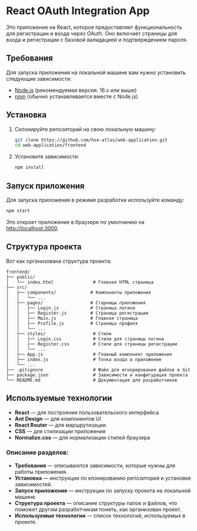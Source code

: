 # React OAuth Integration App

Это приложение на React, которое предоставляет функциональность для регистрации и входа через OAuth. Оно включает страницы для входа и регистрации с базовой валидацией и подтверждением пароля.

## Требования

Для запуска приложения на локальной машине вам нужно установить следующие зависимости:

- [Node.js](https://nodejs.org/) (рекомендуемая версия: 16.x или выше)
- [npm](https://www.npmjs.com/) (обычно устанавливается вместе с Node.js)

## Установка

1. Склонируйте репозиторий на свою локальную машину:

   ```bash
   git clone https://github.com/hse-atlas/web-application.git
   cd web-application/frontend
   ```

2. Установите зависимости:

   ```bash
   npm install
   ```

## Запуск приложения

Для запуска приложения в режиме разработки используйте команду:

```bash
npm start
```

Это откроет приложение в браузере по умолчанию на [http://localhost:3000](http://localhost:3000).

## Структура проекта

Вот как организована структура проекта:

```
frontend/
├── public/
│   └── index.html               # Главная HTML страница
├── src/
│   ├── components/             # Компоненты приложения
│   │   └── ...
│   ├── pages/                  # Старницы приложения
│   │   ├── Login.js            # Страница логина
│   │   ├── Register.js         # Страница регистрации
│   │   ├── Main.js             # Главная страница
│   │   ├── Profile.js          # Страница профиля
│   │   └── ...
│   ├── styles/                  # Стили
│   │   ├── Login.css            # Стили для страницы логина
│   │   ├── Register.css         # Стили для страницы регистрации
│   │   └── ...
│   ├── App.js                   # Главный компонент приложения
│   ├── index.js                 # Точка входа в приложение
│   └── ...
├── .gitignore                   # Файл для игнорирования файлов в Git
├── package.json                 # Зависимости и конфигурация проекта
└── README.md                    # Документация для разработчиков
```

## Используемые технологии

- **React** — для построения пользовательского интерфейса
- **Ant Design** — для компонентов UI
- **React Router** — для маршрутизации
- **CSS** — для стилизации приложения
- **Normalize.css** — для нормализации стилей браузера

### Описание разделов:

- **Требования** — описываются зависимости, которые нужны для работы приложения.
- **Установка** — инструкции по клонированию репозитория и установке зависимостей.
- **Запуск приложения** — инструкции по запуску проекта на локальной машине.
- **Структура проекта** — описание структуры папок и файлов, что поможет другим разработчикам понять, как организован проект.
- **Используемые технологии** — список технологий, используемых в проекте.

